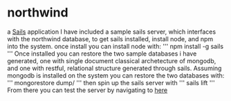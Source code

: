 # northwind

a [Sails](http://sailsjs.org) application
I have included a sample sails server, which interfaces with the northwind database, to get sails installed, install node, and npm into the system. once install you can install node with:
'''
npm install -g sails
'''
Once installed you can restore the two sample databases i have generated, one with single document classical archetecture of mongodb, and one with restful, relational structure generated through sails. Assuming mongodb is installed on the system you can restore the two databases with:
'''
mongorestore dump/
'''
then spin up the sails server with
'''
sails lift
'''
From there you can test the server by navigating to [here](http://localhost:1337/employees)
